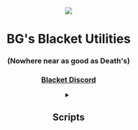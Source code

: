 <div align="center">
  <img src="https://media.discordapp.net/attachments/1067534469554245652/1092442307250360520/Random_Scripts_I_Sometimes_Make_With_Varying_Degrees_Of_Coding_Success.png?width=1325&height=662">
  <h1>BG's Blacket Utilities</h1>
  <h3>(Nowhere near as good as Death's)</h3>
  <h3><a href="https://discord.gg/blacket">Blacket Discord</a></h3>
</div>

</details>
<details>
<summary align="center"><h2>Scripts</h2></summary>

### [Global](Global/)
 * [Unblock Console](Global/UnblockConsole.js) // Prevents heartbeats and system logs in the console from taking up space.<br>
 * [Rainbow Theme](Global/RainbowTheme.js) // Turns everything onto the page into a different random color.<br>
 * [Ben Stewart Images](Global/BenStewartImages.js) // Changes every image on a page to an image of Ben Stewart's face.<br>
